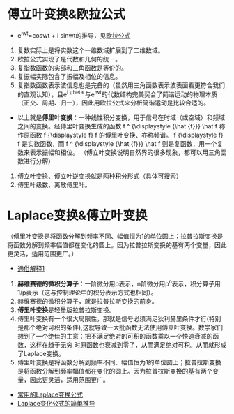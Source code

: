 # 傅立叶变换&欧拉公式
* e<sup>iwt</sup>=coswt + i sinwt的推导，见[欧拉公式](https://zhuanlan.zhihu.com/p/53961508)
1. 复数实际上是将实数这个一维数域扩展到了二维数域。
2. 欧拉公式实现了是代数和几何的统一。
3. 复指数函数的实部和三角函数是等价的。
4. 复振幅实际包含了振幅及相位的信息。
5. 复指数函数表示波信息也是完备的（虽然用三角函数表示波表面看更符合我们的直观认知），且e<sup>i \theta </sup>与e<sup>iwt</sup>的代数结构完美契合了简谐运动的物理本质（正交、周期、归一），因此用欧拉公式来分析简谐运动是比较合适的。
* 以上就是**傅里叶变换**：一种线性积分变换，用于信号在时域（或空域）和频域之间的变换。经傅里叶变换生成的函数 f ^ {\displaystyle {\hat {f}}} \hat f 称作原函数 f {\displaystyle f} f 的傅里叶变换、亦称频谱。 f {\displaystyle f} f 是实数函数，而 f ^ {\displaystyle {\hat {f}}} \hat f 则是复函数，用一个复数来表示振幅和相位。 （傅立叶变换说明自然界的很多现象，都可以用三角函数进行分解）
1. 傅立叶变换、傅立叶逆变换就是两种积分形式（具体可搜索）
2. 傅里叶级数、离散傅里叶。

# Laplace变换&傅立叶变换
（傅里叶变换是将函数分解到频率不同、幅值恒为1的单位圆上；拉普拉斯变换是将函数分解到频率幅值都在变化的圆上。因为拉普拉斯变换的基有两个变量，因此更灵活，适用范围更广。）
* [通俗解释1](https://blog.csdn.net/ciscomonkey/article/details/85067036)
1. **赫维赛德的微积分算子**：一阶微分用p表示，n阶微分用p<sup>n</sup>表示，积分算子用1/p表示（这与控制理论中的积分表示方式也相同）。
2. 赫维赛德的微积分算子，就是拉普拉斯变换的前身。
3. **傅里叶变换**是轻量版拉普拉斯变换。
4. 傅里叶变换有一个很大局限性，那就是信号必须满足狄利赫里条件才行(特别是那个绝对可积的条件),这就导致一大批函数无法使用傅立叶变换。数学家们想到了一个绝佳的主意：把不满足绝对的可积的函数乘以一个快速衰减的函数，这样在趋于无穷 时原函数也衰减到零了，从而满足绝对可积。从而就形成了Laplace变换。
5. 傅里叶变换是将函数分解到频率不同、幅值恒为1的单位圆上；拉普拉斯变换是将函数分解到频率幅值都在变化的圆上。因为拉普拉斯变换的基有两个变量，因此更灵活，适用范围更广。
* [常用的Laplace变换公式](https://blog.csdn.net/qq_29695701/article/details/105993116)
* [Laplace变化公式的简单推导](https://zhuanlan.zhihu.com/p/36980082)

